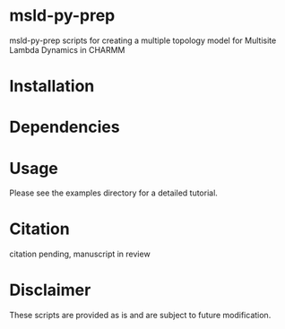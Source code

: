 # msld-py-prep
msld-py-prep scripts for creating a multiple topology model for Multisite Lambda Dynamics in CHARMM

# Installation

# Dependencies

# Usage
Please see the examples directory for a detailed tutorial.

# Citation
citation pending, manuscript in review

# Disclaimer
These scripts are provided as is and are subject to future modification. 

